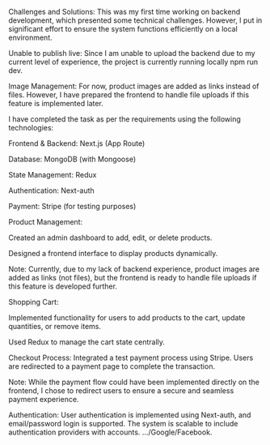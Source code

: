 Challenges and Solutions:
This was my first time working on backend development, which presented some technical challenges. However, I put in significant effort to ensure the system functions efficiently on a local environment.

Unable to publish live: Since I am unable to upload the backend due to my current level of experience, the project is currently running locally npm run dev.

Image Management:
For now, product images are added as links instead of files. However, I have prepared the frontend to handle file uploads if this feature is implemented later.

I have completed the task as per the requirements using the following technologies:

Frontend & Backend: Next.js (App Route)

Database: MongoDB (with Mongoose)

State Management: Redux

Authentication: Next-auth

Payment: Stripe (for testing purposes)

Product Management:

Created an admin dashboard to add, edit, or delete products.

Designed a frontend interface to display products dynamically.

Note: Currently, due to my lack of backend experience, product images are added as links (not files), but the frontend is ready to handle file uploads if this feature is developed further.

Shopping Cart:

Implemented functionality for users to add products to the cart, update quantities, or remove items.

Used Redux to manage the cart state centrally.

Checkout Process:
Integrated a test payment process using Stripe. Users are redirected to a payment page to complete the transaction.

Note: While the payment flow could have been implemented directly on the frontend, I chose to redirect users to ensure a secure and seamless payment experience.

Authentication:
User authentication is implemented using Next-auth, and email/password login is supported. The system is scalable to include authentication providers with accounts.
.../Google/Facebook.

